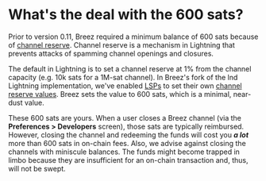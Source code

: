 # What's the deal with the 600 sats?

Prior to version 0.11, Breez required a minimum balance of 600 sats because of [channel reserve](https://link.medium.com/W2dwNuc583). Channel reserve is a mechanism in Lightning that prevents attacks of spamming channel openings and closures.

The default in Lightning is to set a channel reserve at 1% from the channel capacity (e.g. 10k sats for a 1M-sat channel). In Breez's fork of the lnd Lightning implementation, we've enabled [LSPs](https://medium.com/breez-technology/introducing-lightning-service-providers-fe9fb1665d5f) to set their own [channel reserve values](https://github.com/lightningnetwork/lnd/pull/2708). Breez sets the value to 600 sats, which is a minimal, near-dust value.

These 600 sats are yours. When a user closes a Breez channel (via the **Preferences > Developers** screen), those sats are typically reimbursed. However, closing the channel and redeeming the funds will cost you **_a lot_** more than 600 sats in on-chain fees. Also, we advise against closing the channels with miniscule balances. The funds might become trapped in limbo because they are insufficient for an on-chain transaction and, thus, will not be swept. 

